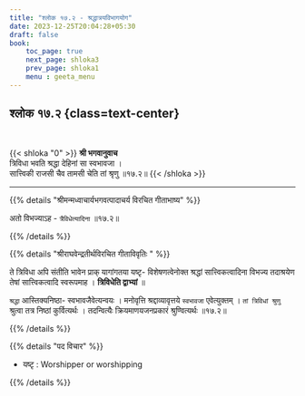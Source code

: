 ```yaml
---
title: "श्लोक १७.२ - श्रद्धात्रयविभागयोग"
date: 2023-12-25T20:04:28+05:30
draft: false
book:
    toc_page: true
    next_page: shloka3
    prev_page: shloka1
    menu : geeta_menu
---
```



## श्लोक १७.२ {class=text-center}

<br/>

{{< shloka  "0"  >}}
**श्री भगवानुवाच**    
त्रिविधा भवति श्रद्धा देहिनां सा स्वभावजा ।  
सात्त्विकी राजसी चैव तामसी चेति तां श्रृणु ॥१७.२॥
{{< /shloka >}}

---


{{% details "श्रीमन्मध्वाचार्यभगवत्पादाचर्य विरचित  गीताभाष्य" %}}

अतो विभज्याऽह - `त्रैविधेत्यादिना` ॥१७.२॥

{{% /details %}}



{{% details "श्रीराघवेन्द्रतीर्थविरचित गीताविवृतिः " %}}

ते त्रिविधा अपि संतीति भावेन प्राक्‌ यागांगतया 
यष्टृ- विशेषणत्वेनोक्त श्रद्धां सात्त्विकत्वादिना विभज्य 
तदाश्रयेण तेषां सात्त्विकत्वादि स्वरूपमाह । 
**त्रिविधेति द्वाभ्यां** ॥   

`श्रद्धा` आस्तिक्यनिष्ठा- स्वभावजैवेत्यन्वयः । 
मनोवृत्ति श्रद्दाव्यावृत्तये `स्वभावजा` एवेत्युक्तम्‌ । 
`तां त्रिविधां श्रुणु` श्रुत्वा तत्र निष्ठां 
कुर्वित्यर्थः । तदन्वित्यैः क्रियमाणयजनप्रकारं 
श्रुण्वित्यर्थः ॥१७.२॥

{{% /details %}}


{{% details "पद विचार" %}}

- यष्टृ : Worshipper or worshipping

{{% /details %}}

